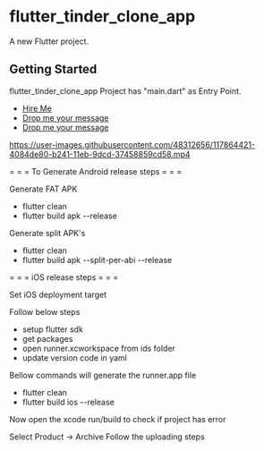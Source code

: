 # flutter_tinder_clone_app

A new Flutter project.

## Getting Started


flutter_tinder_clone_app Project has "main.dart" as Entry Point.

- [Hire Me](https://www.fiverr.com/kalpeshkhandla?up_rollout=true)
- [Drop me your message](https://www.linkedin.com/in/kalpesh-khandla-11693541/)
- [Drop me your message](https://twitter.com/khandla20)

https://user-images.githubusercontent.com/48312656/117864421-4084de80-b241-11eb-9dcd-37458859cd58.mp4


= = = To Generate Android release steps = = =

Generate FAT APK 
- flutter clean 
- flutter build apk --release

Generate split APK's 
- flutter clean
- flutter build apk --split-per-abi --release

= = = iOS release steps = = =

Set iOS deployment target

Follow below steps

- setup flutter sdk
- get packages
- open runner.xcworkspace from ids folder
- update version code in yaml


Bellow commands will generate the runner.app file

- flutter clean
- flutter build ios --release


Now open the xcode run/build to check if project has error

Select Product -> Archive
Follow the uploading steps




